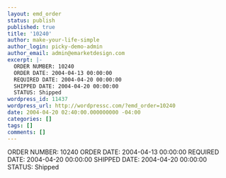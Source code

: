 ```yaml
---
layout: emd_order
status: publish
published: true
title: '10240'
author: make-your-life-simple
author_login: picky-demo-admin
author_email: admin@emarketdesign.com
excerpt: |-
  ORDER NUMBER: 10240
  ORDER DATE: 2004-04-13 00:00:00
  REQUIRED DATE: 2004-04-20 00:00:00
  SHIPPED DATE: 2004-04-20 00:00:00
  STATUS: Shipped
wordpress_id: 11437
wordpress_url: http://wordpressc.com/?emd_order=10240
date: 2004-04-20 02:40:00.000000000 -04:00
categories: []
tags: []
comments: []
---
```

ORDER NUMBER: 10240
ORDER DATE: 2004-04-13 00:00:00
REQUIRED DATE: 2004-04-20 00:00:00
SHIPPED DATE: 2004-04-20 00:00:00
STATUS: Shipped
